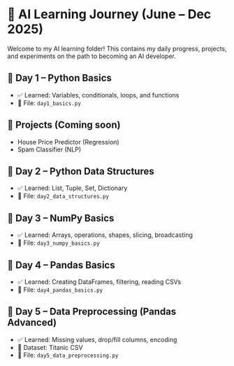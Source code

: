 # 🧠 AI Learning Journey (June – Dec 2025)

Welcome to my AI learning folder! This contains my daily progress, projects, and experiments on the path to becoming an AI developer.

## 📅 Day 1 – Python Basics

- ✅ Learned: Variables, conditionals, loops, and functions
- 📝 File: `day1_basics.py`

## 📁 Projects (Coming soon)

- House Price Predictor (Regression)
- Spam Classifier (NLP)

## 📅 Day 2 – Python Data Structures

- ✅ Learned: List, Tuple, Set, Dictionary
- 📝 File: `day2_data_structures.py`

## 📅 Day 3 – NumPy Basics

- ✅ Learned: Arrays, operations, shapes, slicing, broadcasting
- 📝 File: `day3_numpy_basics.py`

## 📅 Day 4 – Pandas Basics

- ✅ Learned: Creating DataFrames, filtering, reading CSVs
- 📝 File: `day4_pandas_basics.py`

## 📅 Day 5 – Data Preprocessing (Pandas Advanced)

- ✅ Learned: Missing values, drop/fill columns, encoding
- 🧾 Dataset: Titanic CSV
- 📝 File: `day5_data_preprocessing.py`
